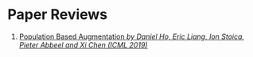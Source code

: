 # Paper Reviews

1. [Population Based Augmentation *by Daniel Ho, Eric Liang, Ion Stoica, Pieter Abbeel and Xi Chen (ICML 2019)*](https://www.slideshare.net/DADAJONJURAKUZIEV/population-based-augmentation)
